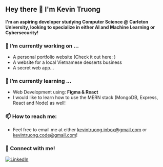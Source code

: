 ## Hey there 👋 I'm Kevin Truong 

**I'm an aspiring developer studying Computer Science @ Carleton University, looking to specialize in either AI and Machine Learning or Cybersecurity!**

### 🔭 I’m currently working on ...
- A personal portfolio website (Check it out here: <a href="kinhvin.github.io/Personal-Portfolio/" target="_blank"></a>)
- A website for a local Vietnamese desserts business
- A secret web app...

### 🌱 I’m currently learning ...
- Web Development using: **Figma & React**
- I would like to learn how to use the MERN stack (MongoDB, Express, React and Node) as well!

### 📫 How to reach me:
- Feel free to email me at either kevintruong.inbox@gmail.com or kevintruong.code@gmail.com!

### 🤝 Connect with me!
<a href="https://www.linkedin.com/in/kevin-truong-cs" target="_blank">
  <img src="https://img.icons8.com/?size=100&id=67570&format=png&color=000000" alt="LinkedIn">
</a>


<!--
**kinhvin/kinhvin** is a ✨ _special_ ✨ repository because its `README.md` (this file) appears on your GitHub profile.

Here are some ideas to get you started:

- 🔭 I’m currently working on ...
- 🌱 I’m currently learning ...
- 👯 I’m looking to collaborate on ...
- 🤔 I’m looking for help with ...
- 💬 Ask me about ...
- 📫 How to reach me: ...
- 😄 Pronouns: ...
- ⚡ Fun fact: ...
-->
